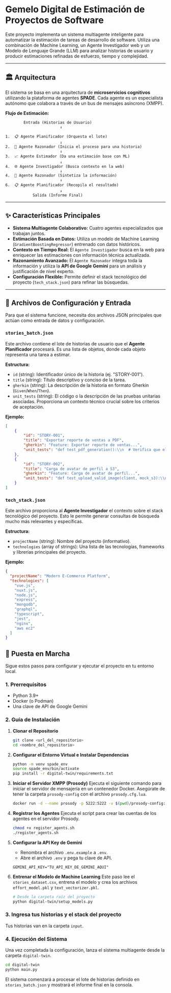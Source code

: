 # Gemelo Digital de Estimación de Proyectos de Software

Este proyecto implementa un sistema multiagente inteligente para automatizar la estimación de tareas de desarrollo de software. Utiliza una combinación de Machine Learning, un Agente Investigador web y un Modelo de Lenguaje Grande (LLM) para analizar historias de usuario y producir estimaciones refinadas de esfuerzo, tiempo y complejidad.

---

## 🏛️ Arquitectura

El sistema se basa en una arquitectura de **microservicios cognitivos** utilizando la plataforma de agentes **SPADE**. Cada agente es un especialista autónomo que colabora a través de un bus de mensajes asíncrono (XMPP).

**Flujo de Estimación:**
```
        Entrada (Historias de Usuario)
                        ↓

1.  📋 Agente Planificador (Orquesta el lote)
                        ↓  
2.  🧠 Agente Razonador (Inicia el proceso para una historia)
                        ↓                 
3.  📈 Agente Estimador (Da una estimación base con ML)
                        ↓        
4.  🌐 Agente Investigador (Busca contexto en la web)         
                        ↓         
4.  🧠 Agente Razonador (Sintetiza la información)
                        ↓
6.  📋 Agente Planificador (Recopila el resultado)
                        ↓
            Salida (Informe Final)

````

---

## ✨ Características Principales

* **Sistema Multiagente Colaborativo:** Cuatro agentes especializados que trabajan juntos.
* **Estimación Basada en Datos:** Utiliza un modelo de Machine Learning (`GradientBoostingRegressor`) entrenado con datos históricos.
* **Contexto en Tiempo Real:** El `Agente Investigador` busca en la web para enriquecer las estimaciones con información técnica actualizada.
* **Razonamiento Avanzado:** El `Agente Razonador` integra toda la información y utiliza la **API de Google Gemini** para un análisis y justificación de nivel experto.
* **Configuración Flexible:** Permite definir el stack tecnológico del proyecto (`tech_stack.json`) para refinar las búsquedas.

---



## 📄 Archivos de Configuración y Entrada

Para que el sistema funcione, necesita dos archivos JSON principales que actúan como entrada de datos y configuración.

### `stories_batch.json`

Este archivo contiene el lote de historias de usuario que el **Agente Planificador** procesará. Es una lista de objetos, donde cada objeto representa una tarea a estimar.

**Estructura:**
* `id` (string): Identificador único de la historia (ej. "STORY-001").
* `title` (string): Título descriptivo y conciso de la tarea.
* `gherkin` (string): La descripción de la historia en formato Gherkin (`Given`/`When`/`Then`).
* `unit_tests` (string): El código o la descripción de las pruebas unitarias asociadas. Proporciona un contexto técnico crucial sobre los criterios de aceptación.

**Ejemplo:**
```json
[
    {
        "id": "STORY-001",
        "title": "Exportar reporte de ventas a PDF",
        "gherkin": "Feature: Exportar reporte de ventas...",
        "unit_tests": "def test_pdf_generation():\\n  # Verifica que el archivo se crea..."
    },
    {
        "id": "STORY-002",
        "title": "Carga de avatar de perfil a S3",
        "gherkin": "Feature: Carga de avatar de perfil...",
        "unit_tests": "def test_upload_valid_image(client, mock_s3):\\n  # Simula subida exitosa..."
    }
]
````

### `tech_stack.json`

Este archivo proporciona al **Agente Investigador** el contexto sobre el stack tecnológico del proyecto. Esto le permite generar consultas de búsqueda mucho más relevantes y específicas.

**Estructura:**

  * `projectName` (string): Nombre del proyecto (informativo).
  * `technologies` (array of strings): Una lista de las tecnologías, frameworks y librerías principales del proyecto.

**Ejemplo:**

```json
{
  "projectName": "Modern E-Commerce Platform",
  "technologies": [
    "vue.js",
    "nuxt.js",
    "node.js",
    "express",
    "mongodb",
    "graphql",
    "typescript",
    "jest",
    "nginx",
    "aws ec2"
  ]
}
```


## 🚀 Puesta en Marcha

Sigue estos pasos para configurar y ejecutar el proyecto en tu entorno local.

### 1. Prerrequisitos
* Python 3.9+
* Docker (o Podman)
* Una clave de API de Google Gemini

### 2. Guía de Instalación

1.  **Clonar el Repositorio**
    ```bash
    git clone <url_del_repositorio>
    cd <nombre_del_repositorio>
    ```

2.  **Configurar el Entorno Virtual e Instalar Dependencias**
    ```bash
    python -m venv spade_env
    source spade_env/bin/activate
    pip install -r digital-twin/requirements.txt
    ```

3.  **Iniciar el Servidor XMPP (Prosody)**
    Ejecuta el siguiente comando para iniciar el servidor de mensajería en un contenedor Docker. Asegúrate de tener la carpeta `prosody-config` con el archivo `prosody.cfg.lua`.
    ```bash
    docker run -d --name prosody -p 5222:5222 -v $(pwd)/prosody-config:/etc/prosody prosody/prosody
    ```

4.  **Registrar los Agentes**
    Ejecuta el script para crear las cuentas de los agentes en el servidor Prosody.
    ```bash
    chmod +x register_agents.sh
    ./register_agents.sh
    ```

5.  **Configurar la API Key de Gemini**
    -   Renombra el archivo `.env.example` a `.env`.
    -   Abre el archivo `.env` y pega tu clave de API.
    ```
    GEMINI_API_KEY="TU_API_KEY_DE_GEMINI_AQUI"
    ```

6.  **Entrenar el Modelo de Machine Learning**
    Este paso lee el `stories_dataset.csv`, entrena el modelo y crea los archivos `effort_model.pkl` y `text_vectorizer.pkl`.
    ```bash
    # Desde la carpeta raíz del proyecto
    python digital-twin/setup_models.py 
    ```

### 3. Ingresa tus historias y el stack del proyecto

Tus historias van en la carpeta `input`.


### 4. Ejecución del Sistema

Una vez completada la configuración, lanza el sistema multiagente desde la carpeta `digital-twin`.


```bash
cd digital-twin
python main.py
````

El sistema comenzará a procesar el lote de historias definido en `stories_batch.json` y mostrará el informe final en la consola.

